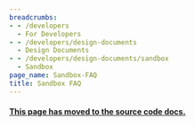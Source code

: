 ```yaml
---
breadcrumbs:
- - /developers
  - For Developers
- - /developers/design-documents
  - Design Documents
- - /developers/design-documents/sandbox
  - Sandbox
page_name: Sandbox-FAQ
title: Sandbox FAQ
---
```


#### [This page has moved to the source code docs.](https://chromium.googlesource.com/chromium/src/+/master/docs/design/sandbox_faq.md)